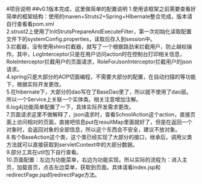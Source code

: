 #项目说明
##v0.1版本完成，这里做简单的配置说明
1.使用该框架之前需要查看好简单的框架结构：使用的maven+Struts2+Spring+HIbernate整合完成，版本请自行查看看pom.xml 		
2.strust2上使用了InitStrutsPrepareAndExecuteFilter，第一次初始化读取配置文件下的systemConfig.properties，读取后存入到session中。		
3.拦截器，没有使用shiro拦截器，就写了一个根据路劲来拦截用户，防止越权操作。其中，LogInterceptor只是在用户访问action时在控制台打印相关信息，RoleInterceptor拦截用户的页面请求，RoleForJsonInterceptor拦截用户的json请求。		
4.spring只是大部分的AOP切面编程，不需要大部分的配置，在自动扫描的等功能下，根据实际开发更改。		
5.在hibernate下，大部分的dao写在了BaseDao里了，所以就不使用了dao层。所以一个Service上关联一个实体类。相关注意增加注解。		
6.log4j功能简单配置了一下，具体实际开发需求更改。		
7.页面请求这里不做解释了，json请求时，查看SchoolAction这个action，直接页面上访问相对的页面，直接吧信息put在resultMap里面就好了，但是在返回一个对象时，会返回对象的全部信息，所以这个东西会不安全，建议不放对象。		
8.有个BaseAction这个类，这个类已经实现了大部分的接口，继承后，调用父类方法就可以直接获取到servletContext中的大部分数据。		
9.部分工具在util包下自行查看。		
10.页面配置：左边为功能菜单，右边为功能实现。所以实际的流程为：进入主页，加载首页，点击左边菜单，获取到页面。具体请看index.jsp和redirectPage.jsp的redirectPage方法。		
